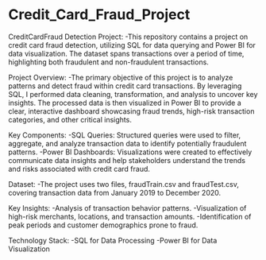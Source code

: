 # Credit_Card_Fraud_Project

CreditCardFraud Detection Project:
-This repository contains a project on credit card fraud detection, utilizing SQL for data querying and Power BI for data visualization. The dataset spans transactions over a period of time, highlighting both fraudulent and non-fraudulent transactions.

Project Overview:
-The primary objective of this project is to analyze patterns and detect fraud within credit card transactions. By leveraging SQL, I performed data cleaning, transformation, and analysis to uncover key insights. The processed data is then visualized in Power BI to provide a clear, interactive dashboard showcasing fraud trends, high-risk transaction categories, and other critical insights.

Key Components:
-SQL Queries: Structured queries were used to filter, aggregate, and analyze transaction data to identify potentially fraudulent patterns.
-Power BI Dashboards: Visualizations were created to effectively communicate data insights and help stakeholders understand the trends and risks associated with credit card fraud.

Dataset:
-The project uses two files, fraudTrain.csv and fraudTest.csv, covering transaction data from January 2019 to December 2020.

Key Insights:
-Analysis of transaction behavior patterns.
-Visualization of high-risk merchants, locations, and transaction amounts.
-Identification of peak periods and customer demographics prone to fraud.

Technology Stack:
-SQL for Data Processing
-Power BI for Data Visualization
